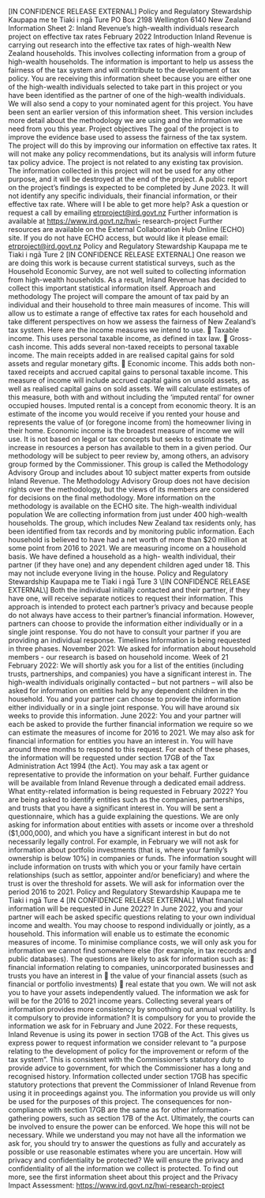 \[IN CONFIDENCE RELEASE EXTERNAL\] Policy and Regulatory Stewardship Kaupapa me te Tiaki i ngā Ture PO Box 2198 Wellington 6140 New Zealand Information Sheet 2: Inland Revenue’s high-wealth individuals research project on effective tax rates February 2022 Introduction Inland Revenue is carrying out research into the effective tax rates of high-wealth New Zealand households. This involves collecting information from a group of high-wealth households. The information is important to help us assess the fairness of the tax system and will contribute to the development of tax policy. You are receiving this information sheet because you are either one of the high-wealth individuals selected to take part in this project or you have been identified as the partner of one of the high-wealth individuals. We will also send a copy to your nominated agent for this project. You have been sent an earlier version of this information sheet. This version includes more detail about the methodology we are using and the information we need from you this year. Project objectives The goal of the project is to improve the evidence base used to assess the fairness of the tax system. The project will do this by improving our information on effective tax rates. It will not make any policy recommendations, but its analysis will inform future tax policy advice. The project is not related to any existing tax provision. The information collected in this project will not be used for any other purpose, and it will be destroyed at the end of the project. A public report on the project’s findings is expected to be completed by June 2023. It will not identify any specific individuals, their financial information, or their effective tax rate. Where will I be able to get more help? Ask a question or request a call by emailing etrproject@ird.govt.nz Further information is available at https://www.ird.govt.nz/hwi- research-project Further resources are available on the External Collaboration Hub Online (ECHO) site. If you do not have ECHO access, but would like it please email: etrproject@ird.govt.nz Policy and Regulatory Stewardship Kaupapa me te Tiaki i ngā Ture 2 \[IN CONFIDENCE RELEASE EXTERNAL\] One reason we are doing this work is because current statistical surveys, such as the Household Economic Survey, are not well suited to collecting information from high-wealth households. As a result, Inland Revenue has decided to collect this important statistical information itself. Approach and methodology The project will compare the amount of tax paid by an individual and their household to three main measures of income. This will allow us to estimate a range of effective tax rates for each household and take different perspectives on how we assess the fairness of New Zealand’s tax system. Here are the income measures we intend to use.  Taxable income. This uses personal taxable income, as defined in tax law.  Gross-cash income. This adds several non-taxed receipts to personal taxable income. The main receipts added in are realised capital gains for sold assets and regular monetary gifts.  Economic income. This adds both non-taxed receipts and accrued capital gains to personal taxable income. This measure of income will include accrued capital gains on unsold assets, as well as realised capital gains on sold assets. We will calculate estimates of this measure, both with and without including the ‘imputed rental’ for owner occupied houses. Imputed rental is a concept from economic theory. It is an estimate of the income you would receive if you rented your house and represents the value of (or foregone income from) the homeowner living in their home. Economic income is the broadest measure of income we will use. It is not based on legal or tax concepts but seeks to estimate the increase in resources a person has available to them in a given period. Our methodology will be subject to peer review by, among others, an advisory group formed by the Commissioner. This group is called the Methodology Advisory Group and includes about 10 subject matter experts from outside Inland Revenue. The Methodology Advisory Group does not have decision rights over the methodology, but the views of its members are considered for decisions on the final methodology. More information on the methodology is available on the ECHO site. The high-wealth individual population We are collecting information from just under 400 high-wealth households. The group, which includes New Zealand tax residents only, has been identified from tax records and by monitoring public information. Each household is believed to have had a net worth of more than $20 million at some point from 2016 to 2021. We are measuring income on a household basis. We have defined a household as a high- wealth individual, their partner (if they have one) and any dependent children aged under 18. This may not include everyone living in the house. Policy and Regulatory Stewardship Kaupapa me te Tiaki i ngā Ture 3 \[IN CONFIDENCE RELEASE EXTERNAL\] Both the individual initially contacted and their partner, if they have one, will receive separate notices to request their information. This approach is intended to protect each partner’s privacy and because people do not always have access to their partner’s financial information. However, partners can choose to provide the information either individually or in a single joint response. You do not have to consult your partner if you are providing an individual response. Timelines Information is being requested in three phases. November 2021: We asked for information about household members - our research is based on household income. Week of 21 February 2022: We will shortly ask you for a list of the entities (including trusts, partnerships, and companies) you have a significant interest in. The high-wealth individuals originally contacted – but not partners – will also be asked for information on entities held by any dependent children in the household. You and your partner can choose to provide the information either individually or in a single joint response. You will have around six weeks to provide this information. June 2022: You and your partner will each be asked to provide the further financial information we require so we can estimate the measures of income for 2016 to 2021. We may also ask for financial information for entities you have an interest in. You will have around three months to respond to this request. For each of these phases, the information will be requested under section 17GB of the Tax Administration Act 1994 (the Act). You may ask a tax agent or representative to provide the information on your behalf. Further guidance will be available from Inland Revenue through a dedicated email address. What entity-related information is being requested in February 2022? You are being asked to identify entities such as the companies, partnerships, and trusts that you have a significant interest in. You will be sent a questionnaire, which has a guide explaining the questions. We are only asking for information about entities with assets or income over a threshold ($1,000,000), and which you have a significant interest in but do not necessarily legally control. For example, in February we will not ask for information about portfolio investments (that is, where your family’s ownership is below 10%) in companies or funds. The information sought will include information on trusts with which you or your family have certain relationships (such as settlor, appointer and/or beneficiary) and where the trust is over the threshold for assets. We will ask for information over the period 2016 to 2021. Policy and Regulatory Stewardship Kaupapa me te Tiaki i ngā Ture 4 \[IN CONFIDENCE RELEASE EXTERNAL\] What financial information will be requested in June 2022? In June 2022, you and your partner will each be asked specific questions relating to your own individual income and wealth. You may choose to respond individually or jointly, as a household. This information will enable us to estimate the economic measures of income. To minimise compliance costs, we will only ask you for information we cannot find somewhere else (for example, in tax records and public databases). The questions are likely to ask for information such as:  financial information relating to companies, unincorporated businesses and trusts you have an interest in  the value of your financial assets (such as financial or portfolio investments)  real estate that you own. We will not ask you to have your assets independently valued. The information we ask for will be for the 2016 to 2021 income years. Collecting several years of information provides more consistency by smoothing out annual volatility. Is it compulsory to provide information? It is compulsory for you to provide the information we ask for in February and June 2022. For these requests, Inland Revenue is using its power in section 17GB of the Act. This gives us express power to request information we consider relevant to “a purpose relating to the development of policy for the improvement or reform of the tax system”. This is consistent with the Commissioner’s statutory duty to provide advice to government, for which the Commissioner has a long and recognised history. Information collected under section 17GB has specific statutory protections that prevent the Commissioner of Inland Revenue from using it in proceedings against you. The information you provide us will only be used for the purposes of this project. The consequences for non-compliance with section 17GB are the same as for other information-gathering powers, such as section 17B of the Act. Ultimately, the courts can be involved to ensure the power can be enforced. We hope this will not be necessary. While we understand you may not have all the information we ask for, you should try to answer the questions as fully and accurately as possible or use reasonable estimates where you are uncertain. How will privacy and confidentiality be protected? We will ensure the privacy and confidentiality of all the information we collect is protected. To find out more, see the first information sheet about this project and the Privacy Impact Assessment: https://www.ird.govt.nz/hwi-research-project